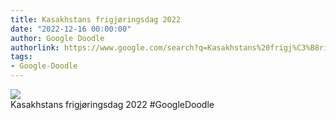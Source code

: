 ```yaml
---
title: Kasakhstans frigjøringsdag 2022
date: "2022-12-16 00:00:00"
author: Google Doodle
authorlink: https://www.google.com/search?q=Kasakhstans%20frigj%C3%B8ringsdag%202022
tags:
- Google-Doodle
---
```

<img src="https://www.google.com/logos/doodles/2022/kazakhstan-independence-day-2022-6753651837109673-law.gif" referrerpolicy="no-referrer"><br>Kasakhstans frigjøringsdag 2022 #GoogleDoodle